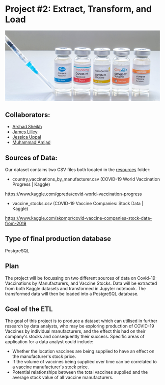 # Project #2: Extract, Transform, and Load

![Covid_vaccine.jpg](Covid_vaccine.jpg)

## Collaborators: 
* [Arshad Sheikh](https://github.com/ashsams18)
* [James Lilley](https://github.com/jimbleslilley)
* [Jessica Uppal](https://github.com/JessicaUppal)
* [Muhammad Amjad](https://github.com/amjad5050)


## Sources of Data:

Our dataset contains two CSV files both located in the [resources](resources/) folder:

* country_vaccinations_by_manufacturer.csv (COVID-19 World Vaccination Progress | Kaggle)

https://www.kaggle.com/gpreda/covid-world-vaccination-progress


* vaccine_stocks.csv (COVID-19 Vaccine Companies: Stock Data | Kaggle)

https://www.kaggle.com/akpmpr/covid-vaccine-companies-stock-data-from-2019


## Type of final production database
PostgreSQL

## Plan
The project will be focussing on two different sources of data on Covid-19: Vaccinations by Manufacturers, and Vaccine Stocks. Data will be extracted from both Kaggle datasets and transformed in Jupyter notebook. The transformed data will then be loaded into a PostgreSQL database. 


## Goal of the ETL 

The goal of this project is to produce a dataset which can utilised in further research by data analysts, who may be exploring production of COVID-19 Vaccines by individual manufacturers, and the effect this had on their company's stocks and consequently their success. Specific areas of application for a data analyst could include: 

* Whether the location vaccines are being supplied to have an effect on the manufacturer's stock price. 
* If the volume of vaccines being supplied over time can be correlated to a vaccine manufacturer's stock price. 
* Potential relationships between the total vaccines supplied and the average stock value of all vaccine manufacturers. 



